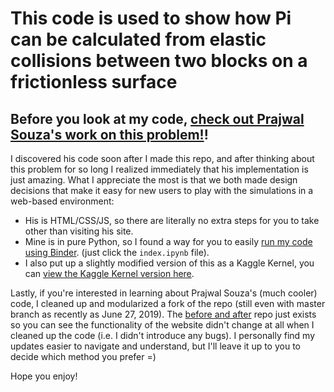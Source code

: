 # This code is used to show how Pi can be calculated from elastic collisions between two blocks on a frictionless surface

## Before you look at my code, [check out Prajwal Souza's work on this problem!](https://prajwalsouza.github.io/Experiments/Colliding-Blocks.html)!
I discovered his code soon after I made this repo, and after thinking about this problem for so long I realized immediately that his implementation is just amazing. What I appreciate the most is that we both made design decisions that make it easy for new users to play with the simulations in a web-based environment:
* His is HTML/CSS/JS, so there are literally no extra steps for you to take other than visiting his site.
* Mine is in pure Python, so I found a way for you to easily [run my code using Binder](https://gke.mybinder.org/v2/gh/asa55/PiBlocks/master). (just click the `index.ipynb` file).
* I also put up a slightly modified version of this as a Kaggle Kernel, you can [view the Kaggle Kernel version here](https://www.kaggle.com/alexboxer4/calculate-pi-from-elastic-collisions#538654).

Lastly, if you're interested in learning about Prajwal Souza's (much cooler) code, I cleaned up and modularized a fork of the repo (still even with master branch as recently as June 27, 2019). The [before and after](https://github.com/asa55/Counting-Collisions-Before-And-After) repo just exists so you can see the functionality of the website didn't change at all when I cleaned up the code (i.e. I didn't introduce any bugs). I personally find my updates easier to navigate and understand, but I'll leave it up to you to decide which method you prefer =)

Hope you enjoy!
